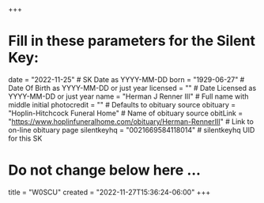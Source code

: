 +++
# Fill in these parameters for the Silent Key:
date = "2022-11-25"        # SK Date as YYYY-MM-DD
born = "1929-06-27"        # Date Of Birth as YYYY-MM-DD or just year
licensed = ""    # Date Licensed as YYYY-MM-DD or just year
name = "Herman J Renner III"        # Full name with middle initial
photocredit = "" # Defaults to obituary source
obituary = "Hoplin-Hitchcock Funeral Home"    # Name of obituary source
obitLink = "https://www.hoplinfuneralhome.com/obituary/Herman-RennerIII"    # Link to on-line obituary page
silentkeyhq = "0021669584118014" # silentkeyhq UID for this SK
# Do not change below here ...
title = "W0SCU"
created = "2022-11-27T15:36:24-06:00"
+++
